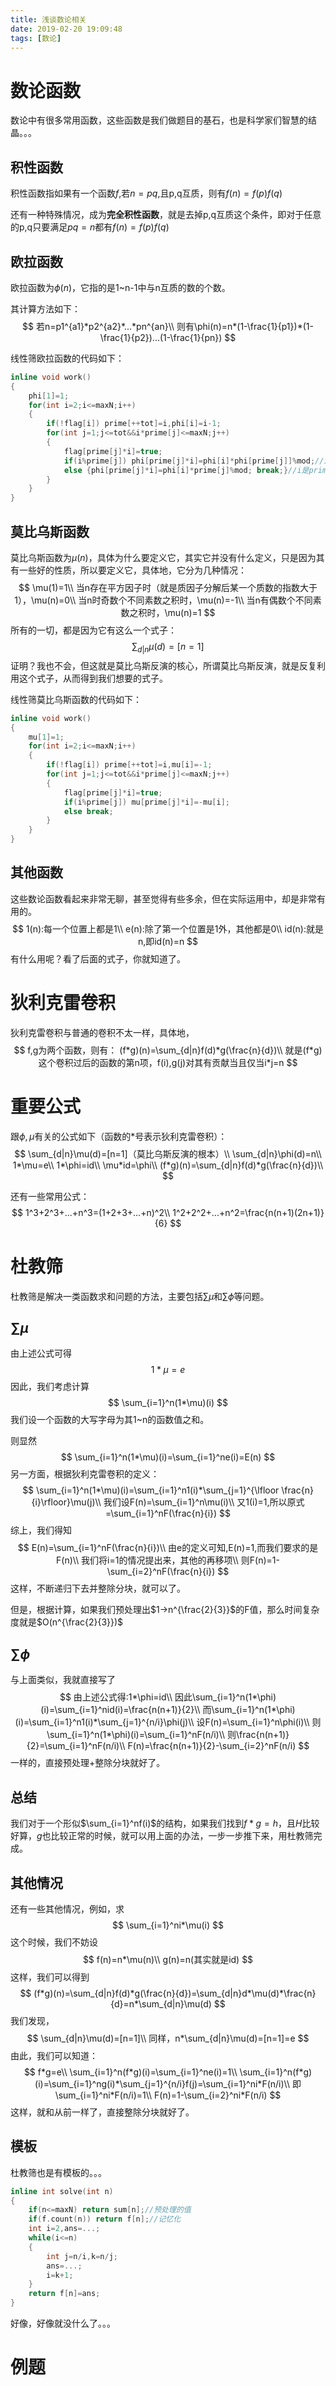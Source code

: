 ```yaml
---
title: 浅谈数论相关
date: 2019-02-20 19:09:48
tags: [数论]
---
```


# 数论函数

数论中有很多常用函数，这些函数是我们做题目的基石，也是科学家们智慧的结晶。。。

<!--more-->

## 积性函数

积性函数指如果有一个函数$f$,若$n=pq$,且p,q互质，则有$f(n)=f(p)f(q)$

还有一种特殊情况，成为**完全积性函数**，就是去掉p,q互质这个条件，即对于任意的p,q只要满足$pq=n$都有$f(n)=f(p)f(q)$

## 欧拉函数

欧拉函数为$\phi(n)$，它指的是1~n-1中与n互质的数的个数。

其计算方法如下：
$$
若n=p1^{a1}*p2^{a2}*...*pn^{an}\\
则有\phi(n)=n*(1-\frac{1}{p1})*(1-\frac{1}{p2})...(1-\frac{1}{pn})
$$

线性筛欧拉函数的代码如下：

```c++
inline void work()
{
    phi[1]=1;
	for(int i=2;i<=maxN;i++)
	{
		if(!flag[i]) prime[++tot]=i,phi[i]=i-1;
		for(int j=1;j<=tot&&i*prime[j]<=maxN;j++)
		{
			flag[prime[j]*i]=true;
			if(i%prime[j]) phi[prime[j]*i]=phi[i]*phi[prime[j]]%mod;//i,prime[j]互质积性函数直接乘 
			else {phi[prime[j]*i]=phi[i]*prime[j]%mod; break;}//i是prime[j]的倍数
		}
	}
}
```

## 莫比乌斯函数

莫比乌斯函数为$\mu(n)$，具体为什么要定义它，其实它并没有什么定义，只是因为其有一些好的性质，所以要定义它，具体地，它分为几种情况：
$$
\mu(1)=1\\
当n存在平方因子时（就是质因子分解后某一个质数的指数大于1），\mu(n)=0\\
当n时奇数个不同素数之积时，\mu(n)=-1\\
当n有偶数个不同素数之积时，\mu(n)=1
$$
所有的一切，都是因为它有这么一个式子：
$$
\sum_{d|n}\mu(d)=[n=1]
$$
证明？我也不会，但这就是莫比乌斯反演的核心，所谓莫比乌斯反演，就是反复利用这个式子，从而得到我们想要的式子。

线性筛莫比乌斯函数的代码如下：

```c++
inline void work()
{
    mu[1]=1;
    for(int i=2;i<=maxN;i++)
    {
        if(!flag[i]) prime[++tot]=i,mu[i]=-1;
        for(int j=1;j<=tot&&i*prime[j]<=maxN;j++)
        {
            flag[prime[j]*i]=true;
            if(i%prime[j]) mu[prime[j]*i]=-mu[i];
            else break;
        }
    }
}
```

## 其他函数

这些数论函数看起来非常无聊，甚至觉得有些多余，但在实际运用中，却是非常有用的。
$$
1(n):每一个位置上都是1\\
e(n):除了第一个位置是1外，其他都是0\\
id(n):就是n,即id(n)=n
$$
有什么用呢？看了后面的式子，你就知道了。

# 狄利克雷卷积

狄利克雷卷积与普通的卷积不太一样，具体地，
$$
f,g为两个函数，则有：
(f*g)(n)=\sum_{d|n}f(d)*g(\frac{n}{d})\\
就是(f*g)这个卷积过后的函数的第n项，f(i),g(j)对其有贡献当且仅当i*j=n
$$


# 重要公式

跟$\phi,\mu$有关的公式如下（函数的*号表示狄利克雷卷积）：
$$
\sum_{d|n}\mu(d)=[n=1]（莫比乌斯反演的根本）\\
\sum_{d|n}\phi(d)=n\\
1*\mu=e\\
1*\phi=id\\
\mu*id=\phi\\
(f*g)(n)=\sum_{d|n}f(d)*g(\frac{n}{d})\\
$$

还有一些常用公式：
$$
1^3+2^3+...+n^3=(1+2+3+...+n)^2\\
1^2+2^2+...+n^2=\frac{n(n+1)(2n+1)}{6}
$$


# 杜教筛

杜教筛是解决一类函数求和问题的方法，主要包括$\sum \mu$和$\sum \phi$等问题。

## $\sum \mu$

由上述公式可得
$$
1*\mu=e
$$
因此，我们考虑计算
$$
\sum_{i=1}^n(1*\mu)(i)
$$
我们设一个函数的大写字母为其1~n的函数值之和。

则显然
$$
\sum_{i=1}^n(1*\mu)(i)=\sum_{i=1}^ne(i)=E(n)
$$
另一方面，根据狄利克雷卷积的定义：
$$
\sum_{i=1}^n(1*\mu)(i)=\sum_{i=1}^n1(i)*\sum_{j=1}^{\lfloor \frac{n}{i}\rfloor}\mu(j)\\
我们设F(n)=\sum_{i=1}^n\mu(i)\\
又1(i)=1,所以原式=\sum_{i=1}^nF(\frac{n}{i})
$$
综上，我们得知
$$
E(n)=\sum_{i=1}^nF(\frac{n}{i})\\
由e的定义可知,E(n)=1,而我们要求的是F(n)\\
我们将i=1的情况提出来，其他的再移项\\
则F(n)=1-\sum_{i=2}^nF(\frac{n}{i})
$$
这样，不断递归下去并整除分块，就可以了。

但是，根据计算，如果我们预处理出$1->n^{\frac{2}{3}}$的F值，那么时间复杂度就是$O(n^{\frac{2}{3}})$

## $\sum \phi$

与上面类似，我就直接写了
$$
由上述公式得:1*\phi=id\\
因此\sum_{i=1}^n(1*\phi)(i)=\sum_{i=1}^nid(i)=\frac{n(n+1)}{2}\\
而\sum_{i=1}^n(1*\phi)(i)=\sum_{i=1}^n1(i)*\sum_{j=1}^{n/i}\phi(j)\\
设F(n)=\sum_{i=1}^n\phi(i)\\
则\sum_{i=1}^n(1*\phi)(i)=\sum_{i=1}^nF(n/i)\\
则\frac{n(n+1)}{2}=\sum_{i=1}^nF(n/i)\\
F(n)=\frac{n(n+1)}{2}-\sum_{i=2}^nF(n/i)
$$
一样的，直接预处理+整除分块就好了。

## 总结

我们对于一个形似$\sum_{i=1}^nf(i)$的结构，如果我们找到$f*g=h$，且$H$比较好算，$g$也比较正常的时候，就可以用上面的办法，一步一步推下来，用杜教筛完成。

## 其他情况

还有一些其他情况，例如，求
$$
\sum_{i=1}^ni*\mu(i)
$$
这个时候，我们不妨设
$$
f(n)=n*\mu(n)\\
g(n)=n(其实就是id)
$$
这样，我们可以得到
$$
(f*g)(n)=\sum_{d|n}f(d)*g(\frac{n}{d})=\sum_{d|n}d*\mu(d)*\frac{n}{d}=n*\sum_{d|n}\mu(d)
$$
我们发现，
$$
\sum_{d|n}\mu(d)=[n=1]\\
同样，n*\sum_{d|n}\mu(d)=[n=1]=e
$$
由此，我们可以知道：
$$
f*g=e\\
\sum_{i=1}^n(f*g)(i)=\sum_{i=1}^ne(i)=1\\
\sum_{i=1}^n(f*g)(i)=\sum_{i=1}^ng(i)*\sum_{j=1}^{n/i}f(j)=\sum_{i=1}^ni*F(n/i)\\
即\sum_{i=1}^ni*F(n/i)=1\\
F(n)=1-\sum_{i=2}^ni*F(n/i)
$$
这样，就和从前一样了，直接整除分块就好了。

## 模板

杜教筛也是有模板的。。。

```c++
inline int solve(int n)
{
    if(n<=maxN) return sum[n];//预处理的值
    if(f.count(n)) return f[n];//记忆化
    int i=2,ans=...;
    while(i<=n)
    {
        int j=n/i,k=n/j;
        ans=...;
        i=k+1;
    }
    return f[n]=ans;
}
```

好像，好像就没什么了。。。

# 例题







